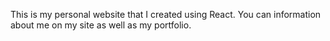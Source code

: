 This is my personal website that I created using React. You can information about me on my site as well as my portfolio.